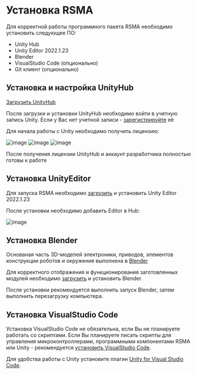 # Установка RSMA

Для корректной работы программного пакета RSMA необходимо установить следующее ПО:

- Unity Hub
- Unity Editor 2022.1.23
- Blender
- VisualStudio Code (опционально)
- Git клиент (опционально)
## Установка и настройка UnityHub
[Загрузить UnityHub](https://unity.com/download)

После загрузки и установки UnityHub необходимо войти в учетную запись Unity.
Если у Вас нет учетной записи - [зарегистрируйте](id.unity.com) её

Для начала работы с Unity необходимо получить лицензию:

![image](https://github.com/kms0207/RSMA/assets/75982005/45d6b7a4-20bc-4c6e-8ac6-a80b8c990546)
![image](https://github.com/kms0207/RSMA/assets/75982005/606a5361-6488-4cf5-b97b-c7992dda43f6)
![image](https://github.com/kms0207/RSMA/assets/75982005/163bb131-6014-4dee-a465-54c895a519d6)

После получения лицензии UnityHub и аккаунт разработчика полностью готовы к работе

## Установка UnityEditor

Для запуска RSMA необходимо [загрузить](https://unity.com/releases/editor/whats-new/2022.1.23) и установить Unity Editor 2022.1.23

После установки необходимо добавить Editor в Hub:

![image](https://github.com/kms0207/RSMA/assets/75982005/b198b643-b748-4341-af8f-460fdb02bfdc)

## Установка Blender

Основаная часть 3D-моделей электроники, приводов, элементов конструкции роботов и окружения выполнена в [Blender](https://www.blender.org/)

Для корректного отображения и функционирования заготовленных модулей необходимо [загрузить](https://www.blender.org/download/) и установить Blender.

После установки рекомендуется выполнить запуск Blender, затем выполнить перезагрузку компьютера.

## Установка VisualStudio Code

Установка VisualStudio Code не обязательна, если Вы не планируете работать со скриптами.
Если Вы планируете писать скрипты для управления микроконтроллерами, программными компонентами RSMA или Unity - рекомендуется [установить VisualStudio Code](https://code.visualstudio.com/).

Для удобства работы с Unity установите плагин [Unity for Visual Studio Code](https://marketplace.visualstudio.com/items?itemName=visualstudiotoolsforunity.vstuc).
